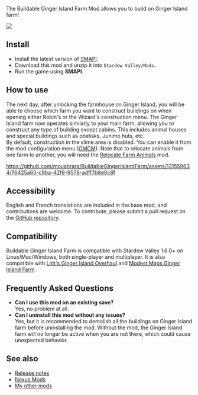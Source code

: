 The Buildable Ginger Island Farm Mod allows you to build on Ginger Island farm!

![](https://raw.githubusercontent.com/wiki/mouahrara/BuildableGingerIslandFarm/images/main.jpg)

## Install
- Install the latest version of [SMAPI](https://smapi.io).
- Download this mod and unzip it into `Stardew Valley/Mods`.
- Run the game using **SMAPI**.

## How to use
The next day, after unlocking the farmhouse on Ginger Island, you will be able to choose which farm you want to construct buildings on when opening either Robin's or the Wizard's construction menu. The Ginger Island farm now operates similarly to your main farm, allowing you to construct any type of building except cabins. This includes animal houses and special buildings such as obelisks, Junimo huts, etc.\
By default, construction in the slime area is disabled. You can enable it from the mod configuration menu ([GMCM](https://www.nexusmods.com/stardewvalley/mods/5098)). Note that to relocate animals from one farm to another, you will need the [Relocate Farm Animals](https://www.nexusmods.com/stardewvalley/mods/20606) mod.

https://github.com/mouahrara/BuildableGingerIslandFarm/assets/131559634/76425a65-c9ba-42f8-9578-adff7b8e0c8f

## Accessibility
English and French translations are included in the base mod, and contributions are welcome. To contribute, please submit a pull request on the [GitHub repository](https://github.com/mouahrara/BuildableGingerIslandFarm/pulls).

## Compatibility
Buildable Ginger Island Farm is compatible with Stardew Valley 1.6.0+ on Linux/Mac/Windows, both single-player and multiplayer. It is also compatible with [Lnh's Ginger Island Overhaul](https://www.nexusmods.com/stardewvalley/mods/15939) and [Modest Maps Ginger Island Farm](https://www.nexusmods.com/stardewvalley/mods/8742).

## Frequently Asked Questions
- **Can I use this mod on an existing save?**\
Yes, no problem at all.
- **Can I uninstall this mod without any issues?**\
Yes, but it is recommended to demolish all the buildings on Ginger Island farm before uninstalling the mod. Without the mod, the Ginger Island farm will no longer be active when you are not there, which could cause unexpected behavior.

## See also
- [Release notes](https://github.com/mouahrara/BuildableGingerIslandFarm/releases)
- [Nexus Mods](https://www.nexusmods.com/stardewvalley/mods/20600)
- [My other mods](https://www.nexusmods.com/stardewvalley/users/190812873?tab=user+files)
